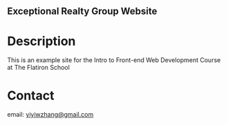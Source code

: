 Exceptional Realty Group Website
---

# Description

This is an example site for the Intro to Front-end Web Development Course at The Flatiron School

# Contact

email: yiyiwzhang@gmail.com
